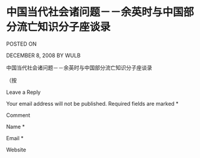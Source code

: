 # 中国当代社会诸问题－－余英时与中国部分流亡知识分子座谈录  
POSTED ON

DECEMBER 8, 2008 BY WULB

中国当代社会诸问题－－余英时与中国部分流亡知识分子座谈录

  （按

Leave a Reply

Your email address will not be published. Required fields are marked *

Comment

Name *

Email *

Website